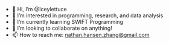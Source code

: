 - 👋 Hi, I’m @Iceylettuce
- 👀 I’m interested in programming, research, and data analysis
- 🌱 I’m currently learning SWIFT Programming
- 💞️ I’m looking to collaborate on anything!
- 📫 How to reach me: nathan.hansen.zhang@gmail.com

<!---
Iceylettuce/Iceylettuce is a ✨ special ✨ repository because its `README.md` (this file) appears on your GitHub profile.
You can click the Preview link to take a look at your changes.
--->
